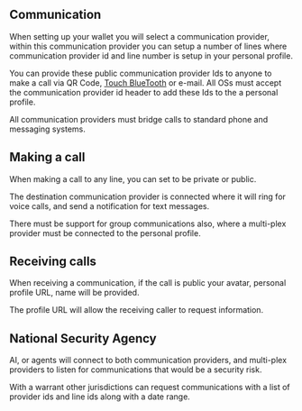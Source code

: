 ## Communication

When setting up your wallet you will select a communication provider, within this communication provider you can setup a number of lines where communication provider id and line number is setup in your personal profile.

You can provide these public communication provider Ids to anyone to make a call via QR Code, [Touch BlueTooth](/touch-bluetooth/) or e-mail. All OSs must accept the communication provider id header to add these Ids to the a personal profile.

All communication providers must bridge calls to standard phone and messaging systems.

## Making a call

When making a call to any line, you can set to be private or public.

The destination communication provider is connected where it will ring for voice calls, and send a notification for text messages.

There must be support for group communications also, where a multi-plex provider must be connected to the personal profile.

## Receiving calls

When receiving a communication, if the call is public your avatar, personal profile URL, name will be provided.

The profile URL will allow the receiving caller to request information.

## National Security Agency

AI, or agents will connect to both communication providers, and multi-plex providers to listen for communications that would be a security risk.

With a warrant other jurisdictions can request communications with a list of provider ids and line ids along with a date range.
